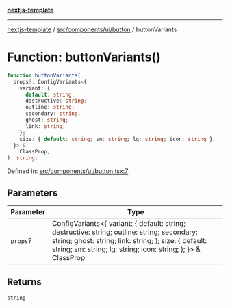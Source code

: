 [**nextjs-template**](README.md)

---

[nextjs-template](README.md) / [src/components/ui/button](src.components.ui.button.md) / buttonVariants

# Function: buttonVariants()

```ts
function buttonVariants(
  props?: ConfigVariants<{
    variant: {
      default: string;
      destructive: string;
      outline: string;
      secondary: string;
      ghost: string;
      link: string;
    };
    size: { default: string; sm: string; lg: string; icon: string };
  }> &
    ClassProp,
): string;
```

Defined in: [src/components/ui/button.tsx:7](https://github.com/Its-Satyajit/nextjs-template/blob/c8d81b09293d759cbf04e9bc7e542cc7d90740e6/src/components/ui/button.tsx#L7)

## Parameters

| Parameter | Type                                                                                                                                                                                                                           |
| --------- | ------------------------------------------------------------------------------------------------------------------------------------------------------------------------------------------------------------------------------ |
| `props`?  | ConfigVariants\<\{ variant: \{ default: string; destructive: string; outline: string; secondary: string; ghost: string; link: string; \}; size: \{ default: string; sm: string; lg: string; icon: string; \}; \}\> & ClassProp |

## Returns

`string`
